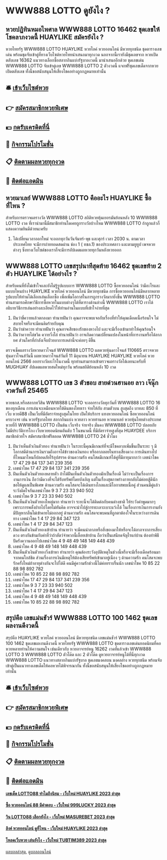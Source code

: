 # WWW888 LOTTO ดูยังไง ?
## หวยปฏิทินหมอไพศาล WWW888 LOTTO 16462 ชุดเลขให้โชคลาภงวดนี้ HUAYLIKE สมัครยังไง ?
หวยไทยรัฐ WWW888 LOTTO HUAYLIKE หวยไลค์ หวยออนไลน์ มีหวยทุกชนิด ชุดตารางเลขเด่น พร้อมชุดจับเข้าคู่ที่ทางเว็บไซต์หวยไทยนำเสนอมาทุกงวด นอกจากนี้เรายังมีชุดเลขจาก หวยเปิดตลับเลข 16362 แนวทางเลือกซื้อสลากกินแบ่งรัฐบาลงวดนี้ มานำเสนออีกด้วย ชุดเลขเด่น WWW888 LOTTO จับเข้าคู่เลข WWW888 LOTTO 2 ตัวงวดนี้ แจกฟรีชุดเลขเด็ดจากหวยเปิดตลับเลข ทั้งนี้ขอสนับสนุนให้เสี่ยงโชคอย่างถูกกฎหมายเท่านั้น

## 🛎 [เข้าเว็บไซต์หวย](https://bit.ly/3BG5bNw)
## 👉 [สมัครสมาชิกหวยพิเศษ](https://bit.ly/3BG5bNw)
## 💵 [กดรับเครดิตที่นี่](https://bit.ly/3C3mvgS)
## 👑 [กิจกรรมโปรโมชั่น](https://bit.ly/3C3mvgS)
## 📋 [ติดตามผลหวยทุกงวด](https://bit.ly/3C3mvgS)
## 📱 [ติดต่อแอดมิน](https://bit.ly/3C3mvgS)

## หวยมาเลย์ WWW888 LOTTO คืออะไร HUAYLIKE ซื้อที่ไหน ?
สำหรับการตรวจผลรางวัล WWW888 LOTTO สถิติหวยหุ้นเยอรมันย้อนหลัง 10 WWW888 LOTTO งวด ที่เรานำมานี้มีสมาชิกท่านใดเคยถูกรางวัลบ้างไหม WWW888 LOTTO ถ้าถูกแล้วก็แสดงความยินดีด้วยนะครับ
1. ได้เปลี่ยนเวลาออกใหม่ จะออกทุกวันวันจันทร์-พุธ และศุกร์ เวลา 2030 น. ตามเวลาประเทศไทย จะมีการถ่ายทอดสดผ่าน ช่อง 1 ( ทชล.1) ของประเทศลาว และตามยูทูป เพจหวยต่างๆ ซึ่งทางเว็บไซต์ของเราก็จะมีการอัปเดตผลหวยทุกวันหลังหวยออก

## WWW888 LOTTO เลขสรุปนาทีสุดท้าย 16462 ชุดเลขท้าย 2 ตัว HUAYLIKE ได้อย่างไร ?
สำหรับคนที่ยังไม่เข้าใจเเละยังไม่รู้รูปแบบการ WWW888 LOTTO ซื้อหวยออนไลน์ ว่ามีอะไรและแแบบไหนบ้าง HUAYLIKE หวยไลค์ หวยออนไลน์ มีหวยทุกชนิด การซื้อหวยออนไลน์มีหลากหลายรูปแบบให้ท่านได้เลือกเล่นเลือกซื้อ เพื่อเพิ่มโอกาสในการถูกรางวัลมากยิ่งขึ้น WWW888 LOTTO ท่านสามารถศึกษาวิธีการซื้อหวยในแบบต่างๆได้ที่ตารางด้านล่างนี้ WWW888 LOTTO เราได้อธิบายวิธีการเล่นอย่างละเอียดไว้ให้ท่านอ่านในเเบบที่เข้าใจง่ายที่สุด
1. ฝันว่าขี่ควายแล้วตกลงมา ทำนายฝันว่า คุณอาจจะพบเจอกับเรื่องที่ทำให้คุณเดือดเนื้อร้อนใจ ไม่สบายใจหรือจะมีคนคิดร้ายกับคุณ
2. ฝันว่าฆ่าควาย ทำนายฝันว่า คุณอาจเสียของรักของหวงไป และจะมีเรื่องเข้ามาทำให้คุณร้อนใจ
3. ฝันว่าควายไล่ขวิด ควายวิ่งไล่ ทำนายฝันว่า อาจเกิดความเปลี่ยนแปลงในหน้าที่การงานหรือได้ลาภยศ ส่วนใครที่กำลังเจ็บป่วยอาการเหล่านี้จะค่อยๆ ดีขึ้น

ตรวจเช็คผลรางวัลหวยดาวโจนส์ WWW888 LOTTO ผลหวยหุ้นดาวโจนส์ 110665 ตรวจหวยหุ้นดาวโจนส์วันนี้ ผลหวยดาวโจนส์วันที่ 11 มิถุนายน HUAYLIKE HUAYLIKE หวยไลค์ หวยออนไลน์ 2566 ออกรางวัลอะไรในงวดนี้ ทุกท่านสามารถเข้าตรวจผลรางวัลได้เลยนะครับที่ MUGHUAY อัปเดตผลหวยสดใหม่ทุกวัน พร้อมสถิติย้อนหลัง 10 งวด

## WWW888 LOTTO เลข 3 ตัวชอบ สายด่วนฮานอย ลาว เจ๊นุ๊ก งวดวันที่ 25465
หวยธกส.หรือสลากทวีสิน WWW888 LOTTO จะออกรางวัลทุกวันที่ WWW888 LOTTO 16 ของทุกเดือน การเล่นจะเหมือนหวยใต้ดินของไทยเรา จ่ายให้กับ สามตัวบน สูงสุดถึง บาทละ 850 ที่เว็บ หวยดี88 เป็นเว็บที่มีอัตราจ่ายสูงสุดในไทย เปิดให้บริการ แทงหวยออนไลน์ ซื้อหวยออนไลน์ ครบวงจร เช่น หวยรัฐบาลไทย สลากกินแบ่ง หวยลาว หวยฮานอย หวยมาเลย์ หวยหุ้นไทยต่างประเทศ หวยยี่กี WWW888 LOTTO เป็นต้น เว็บจริง จ่ายจริง มั่นคง WWW888 LOTTO ปลอยภัย ไม่มีประวัติการโกง เว็บหวยยอดนิยมอันดับ 1 ในขนาดนี้ ที่มีอัตราจ่ายสูงที่สุด HUAYDEE บริการสมาชิกด้วยใจ สมัครสมาชิกฟรีตลอด WWW888 LOTTO 24 ชั่วโมง
1. ฝันว่าเห็นตัวเงินตัวทอง ทำนายฝันว่า ในระยะนี้คุณมีเกณฑ์ที่จะมีโชคลาภเพิ่มขึ้นเป็นระยะ ๆ มีโอกาสดีด้านการเงินรวมถึงอาจได้ข้าวของเงินทอง หรือลาภลอยในทางเสี่ยงดวง การเดินทางไปที่ไหนมาไหนก็ปลอดภัยไร้อุปสรรค ด้านความรัก คนโสดมีเกณฑ์ได้คู่ที่มีอายุมากกว่า เลขนำโชค 17 47 29 84 137 341 239 356
2. เลขนำโชค 17 47 29 84 137 341 239 356
3. ฝันเห็นตัวเงินตัวทองหลายตัว ถ้าได้ฝันเห็นตัวเงินตัวทองมักเป็นเรื่องดี ไม่ว่าจะเป็นเรื่องการงานการเงิน ถือว่ามีดวงที่จะได้รับทรัพย์โดยบังเอิญ แต่ในเรื่องสุขภาพร่างกายกลับไม่ค่อยสู้ดีนัก ขอให้ดูแลเป็นพิเศษ ด้านความรัก คนโสดจะได้เดินทางไกลและมีโอกาสพบเนื้อคู่ ส่วนคนมีคู่แล้วระวังผิดใจกันเลขนำโชค 9 3 7 23 33 940 502
4. เลขนำโชค 9 3 7 23 33 940 502
5. ฝันเห็นตัวเงินตัวทองใหญ่มาก ทำนายว่า ระยะนี้จะได้ติดต่อกับคนต่างชาติ ให้ระวังคำพูดมากๆเพราะการพลั้งปากไปโดยไม่ทันคิด อาจจะนำไปสู่การทะเลาะเบาะแว้งได้ ในเรื่องการเงินการงานยังมีปัญหากลืนไม่เข้าคายไม่ออกอยู่ ด้านความรัก คนโสดจะพบคนที่ถูกตาต้องใจในระหว่างการเดินทาง เลขนำโชค 1 4 17 29 84 347 123
6. เลขนำโชค 1 4 17 29 84 347 123
7. ฝันเห็นตัวเงินตัวทองเข้าบ้าน ทำนายว่า จะมีคนนำลาภหรือสิ่งของมาให้หรือจะได้ลาภจากการเสี่ยงดวง ตรงกันข้ามกับคำที่ว่าถ้าสัตว์จำพวกนี้เลื้อยเข้าบ้าน ถือว่าเป็นเสนียดจัญไรแก่บ้าน ต้องทำพิธีปัดรังควานออกไปเลขนำโชค 4 9 48 49 148 149 448 439
8. เลขนำโชค 4 9 48 49 148 149 448 439
9. ฝันเห็นตัวเงินตัวทองวิ่งเข้าหา ทำนายว่า คุณต้องระวังอุบัติเหตุในช่วงนี้หรือจะมีเรื่องเดือดร้อนมาจากคนใกล้ชิด ส่วนเรื่องการเงินมีเหตุให้ต้องเสียทรัพย์เข้ามาอยู่เนือง ๆ ด้านความรัก คนโสดจะพบรักครั้งใหม่ถ้าอายุต่างกันจะไปได้ดี คนมีคู่ความรักช่วงนี้ไม่ค่อยราบรื่นนัก เลขนำโชค 10 85 22 88 98 892 782
10. เลขนำโชค 10 85 22 88 98 892 782
11. เลขนำโชค 17 47 29 84 137 341 239 356
12. เลขนำโชค 9 3 7 23 33 940 502
13. เลขนำโชค 1 4 17 29 84 347 123
14. เลขนำโชค 4 9 48 49 148 149 448 439
15. เลขนำโชค 10 85 22 88 98 892 782

## สรุปคือ เลขแม่นชัวร์ WWW888 LOTTO 100 1462 ชุดเลขผลงานดีงวดนี้
สรุปคือ HUAYLIKE หวยไลค์ หวยออนไลน์ มีหวยทุกชนิด เลขแม่นชัวร์ WWW888 LOTTO 100 1462 ชุดเลขผลงานดีงวดนี้ หวยไทยรัฐ WWW888 LOTTO ชุดตารางเลขเด่นยอดนิยมที่คอหวยหลายท่านให้ความสนใจ เช่นเดียวกับ หวยอาจารย์หนู 16262 งวดที่แล้วเข้า WWW888 LOTTO 3 WWW888 LOTTO ตัวโต๊ด และ 2 ตัวโต๊ด ดูหวยอาจารย์หนูได้ที่นี่ทุกงวด WWW888 LOTTO แนวทางสลากกินแบ่งรัฐบาล ชุดเลขมงคลบน มงคลล่าง หวยทุกชนิด พร้อมจับเข้าคู่เป็นแนวทางเลขเด็ดให้คอหวยได้พิจารณากัน ทั้งนี้ขอสนับสนุนให้เสี่ยงโชคอย่างถูกกฎหมายเท่านั้น

## 🛎 [เข้าเว็บไซต์หวย](https://bit.ly/3BG5bNw)
## 👉 [สมัครสมาชิกหวยพิเศษ](https://bit.ly/3BG5bNw)
## 💵 [กดรับเครดิตที่นี่](https://bit.ly/3C3mvgS)
## 👑 [กิจกรรมโปรโมชั่น](https://bit.ly/3C3mvgS)
## 📋 [ติดตามผลหวยทุกงวด](https://bit.ly/3C3mvgS)
## 📱 [ติดต่อแอดมิน](https://bit.ly/3C3mvgS)

#### [เลขเด็ด LOTTO88 ทำไมถึงนิยม - เว็บใหม่ HUAYLIKE 2023 ล่าสุด](https://atom.io/themes/เลขเด็ด%20lotto88%20ทำไมถึงนิยม%20-%20เว็บใหม่%20huaylike%202023%20ล่าสุด)
#### [ซื้อ หวยออนไลน์ 88 มีคำตอบ - เว็บใหม่ 999LUCKY 2023 ล่าสุด](https://atom.io/themes/ซื้อ%20หวยออนไลน์%2088%20มีคำตอบ%20-%20เว็บใหม่%20999lucky%202023%20ล่าสุด)
#### [วิน LOTTO88 เลือกยังไง - เว็บใหม่ MASUREBET 2023 ล่าสุด](https://atom.io/themes/วิน%20lotto88%20เลือกยังไง%20-%20เว็บใหม่%20masurebet%202023%20ล่าสุด)
#### [ลิงค์ หวยออนไลน์ ดูที่ไหน - เว็บใหม่ HUAYLIKE 2023 ล่าสุด](https://atom.io/themes/ลิงค์%20หวยออนไลน์%20ดูที่ไหน%20-%20เว็บใหม่%20huaylike%202023%20ล่าสุด)
#### [โหลดเว็บหวย เล่นยังไง - เว็บใหม่ TUBTIM389 2023 ล่าสุด](https://atom.io/themes/โหลดเว็บหวย%20เล่นยังไง%20-%20เว็บใหม่%20tubtim389%202023%20ล่าสุด)

[ผลบอลล่าสุด](https://siamsport.tv "ผลบอลล่าสุด"), [ดูบอลออนไลน์](https://siamsport.tv/ดูบอลสด "ดูบอลออนไลน์")